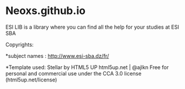 # Neoxs.github.io
ESI LIB is a library where you can find all the help for your studies at ESI SBA 

Copyrights:

*subject names : http://www.esi-sba.dz/fr/

*Template used: 
Stellar by HTML5 UP
html5up.net | @ajlkn
Free for personal and commercial use under the CCA 3.0 license (html5up.net/license)

